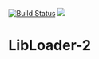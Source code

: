 [![Build Status](https://travis-ci.com/Phyrone/LibLoader-2.svg?branch=master)](https://travis-ci.com/Phyrone/LibLoader-2)
[![](https://jitpack.io/v/Phyrone/LibLoader-2.svg)](https://jitpack.io/#Phyrone/LibLoader-2)
# LibLoader-2
